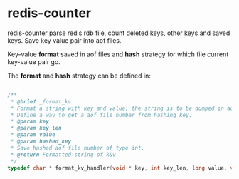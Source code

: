 redis-counter
=============

redis-counter parse redis rdb file, count deleted keys, other keys and saved keys. Save key value pair into aof files.

Key-value **format** saved in aof files and **hash** strategy for which file current key-value pair go.

The **format** and **hash** strategy can be defined in:
    
```c

/**
 * @brief _format_kv
 * Format a string with key and value, the string is to be dumped in aof file.
 * Define a way to get a aof file number from hashing key.
 * @param key
 * @param key_len
 * @param value
 * @param hashed_key
 * Save hashed aof file number of type int.
 * @return Formatted string of k&v
 */
typedef char * format_kv_handler(void * key, int key_len, long value, void *hashed_key);

```
